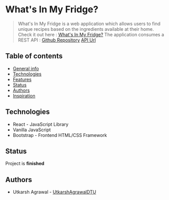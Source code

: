# What's In My Fridge?
> What's In My Fridge is a web application which allows users to find unique recipes based on the ingredients available at their home.
> Check it out here : [What's In My Fridge?](https://tender-jennings-1f85ec.netlify.app/)
> The application consumes a REST API : [Github Repository](https://github.com/UtkarshAgrawalDTU/My-Fridge-API) [API Url](https://myfridgeapi.herokuapp.com) 


## Table of contents
* [General info](#general-info)
* [Technologies](#technologies)
* [Features](#features)
* [Status](#status)
* [Authors](#authors)
* [Inspiration](#inspiration)


## Technologies
* React - JavaScript Library
* Vanilla JavaScript
* Bootstrap - Frontend HTML/CSS Framework


## Status
Project is __finished__


## Authors
* Utkarsh Agrawal - [UtkarshAgrawalDTU](https://github.com/UtkarshAgrawalDTU)

